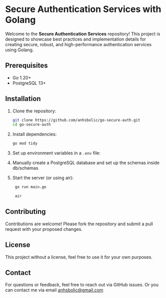 # Secure Authentication Services with Golang

Welcome to the **Secure Authentication Services** repository! This project is designed to showcase best practices and
implementation details for creating secure, robust, and high-performance authentication services using Golang.

## Prerequisites

- Go 1.20+
- PostgreSQL 13+

## Installation

1. Clone the repository:
   ```bash
   git clone https://github.com/anhsbolic/go-secure-auth.git
   cd go-secure-auth
   ```

2. Install dependencies:
   ```bash
   go mod tidy
   ```

3. Set up environment variables in a `.env` file:

4. Manually create a PostgreSQL database and set up the schemas inside db/schemas

5. Start the server (or using air):
   ```bash
    go run main.go
   ```
   ```bash
    air
   ```

## Contributing

Contributions are welcome! Please fork the repository and submit a pull request with your proposed changes.

## License

This project without a license, feel free to use it for your own purposes.

## Contact

For questions or feedback, feel free to reach out via GitHub issues.
Or you can contact me via email anhsbolic@gmail.com